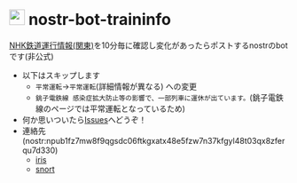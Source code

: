 # <img src="https://utubo.github.io/nostr-bot-traininfo/img/area04.svg" style="height:1em"> nostr-bot-traininfo

[NHK鉄道運行情報(関東)](https://www3.nhk.or.jp/news/traffic/kanto/)を10分毎に確認し変化があったらポストするnostrのbotです(非公式) 
- 以下はスキップします
  - `平常運転`→`平常運転`(詳細情報が異なる) への変更
  - `銚子電鉄線 感染症拡大防止等の影響で、一部列車に運休が出ています。`(銚子電鉄線のページでは平常運転となっているため)
- 何か思いついたら[Issues](https://github.com/utubo/nostr-bot-traininfo/issues)へどうぞ！
- 連絡先(nostr:npub1fz7mw8f9qgsdc06ftkgxatx48e5fzw7n37kfgyl48t03qx8zferqu7d330)
  - [iris](https://iris.to/profile/npub1fz7mw8f9qgsdc06ftkgxatx48e5fzw7n37kfgyl48t03qx8zferqu7d330)
  - [snort](http://snort.social/p/npub1fz7mw8f9qgsdc06ftkgxatx48e5fzw7n37kfgyl48t03qx8zferqu7d330)
